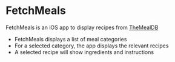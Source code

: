 # FetchMeals

FetchMeals is an iOS app to display recipes from [TheMealDB](https://www.themealdb.com/api.php)

+ FetchMeals displays a list of meal categories
+ For a selected category, the app displays the relevant recipes
+ A selected recipe will show ingredients and instructions
